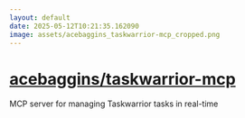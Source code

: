 ```yaml
---
layout: default
date: 2025-05-12T10:21:35.162090
image: assets/acebaggins_taskwarrior-mcp_cropped.png
---
```


# [acebaggins/taskwarrior-mcp](https://github.com/acebaggins/taskwarrior-mcp)

MCP server for managing Taskwarrior tasks in real-time
